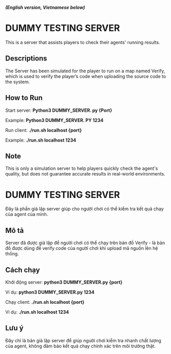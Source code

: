 ***(English version, Vietnamese below)***

# DUMMY TESTING SERVER
This is a server that assists players to check their agents' running results.
 
## Descriptions
The Server has been simulated for the player to run on a map named Verify, which is used to verify the player’s code when uploading the source code to the system.
 
## How to Run

Start server: 
**Python3 DUMMY_SERVER. py {Port}**
 
Example: **Python3 DUMMY_SERVER. PY 1234**
 
Run client:
**./run.sh localhost {port}**
 
Example: **./run.sh localhost 1234**
 
## Note
This is only a simulation server to help players quickly check the agent's quality, but does not guarantee accurate results in real-world environments.



# DUMMY TESTING SERVER
Đây là phần giả lập server giúp cho người chơi có thể kiểm tra kết quả chạy của agent của mình.

## Mô tả
Server đã được giả lập để người chơi có thể chạy trên bản đồ Verify - là bản đồ được dùng đề verify code của người chơi khi upload mã nguồn lên hệ thống.

## Cách chạy

Khởi động server: 
**python3 DUMMY_SERVER.py {port}**

Ví dụ: **python3 DUMMY_SERVER.py 1234**

Chạy client:
**./run.sh localhost {port}**

Ví dụ: **./run.sh localhost 1234**

## Lưu ý
Đây chỉ là bản giả lập server để giúp người chơi kiểm tra nhanh chất lượng của agent, không đảm bảo kết quả chạy chính xác trên môi trường thật.
